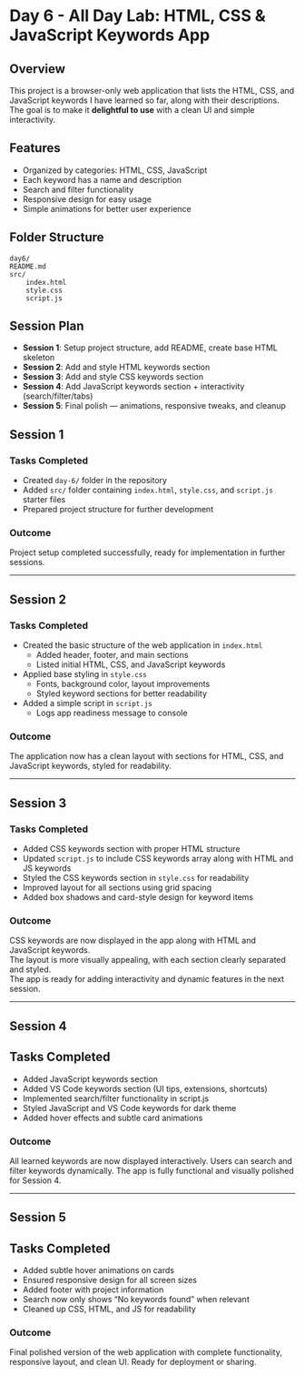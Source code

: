 # Day 6 - All Day Lab: HTML, CSS & JavaScript Keywords App

## Overview
This project is a browser-only web application that lists the HTML, CSS, and JavaScript keywords I have learned so far, along with their descriptions. The goal is to make it **delightful to use** with a clean UI and simple interactivity.

## Features
- Organized by categories: HTML, CSS, JavaScript
- Each keyword has a name and description
- Search and filter functionality
- Responsive design for easy usage
- Simple animations for better user experience

## Folder Structure
    day6/
    README.md
    src/
        index.html
        style.css
        script.js

## Session Plan
- **Session 1**: Setup project structure, add README, create base HTML skeleton
- **Session 2**: Add and style HTML keywords section
- **Session 3**: Add and style CSS keywords section
- **Session 4**: Add JavaScript keywords section + interactivity (search/filter/tabs)
- **Session 5**: Final polish — animations, responsive tweaks, and cleanup

## Session 1

### Tasks Completed
- Created `day-6/` folder in the repository  
- Added `src/` folder containing `index.html`, `style.css`, and `script.js` starter files  
- Prepared project structure for further development  

### Outcome
Project setup completed successfully, ready for implementation in further sessions.  

---

## Session 2

### Tasks Completed
- Created the basic structure of the web application in `index.html`  
  - Added header, footer, and main sections  
  - Listed initial HTML, CSS, and JavaScript keywords  
- Applied base styling in `style.css`  
  - Fonts, background color, layout improvements  
  - Styled keyword sections for better readability  
- Added a simple script in `script.js`  
  - Logs app readiness message to console  

### Outcome
The application now has a clean layout with sections for HTML, CSS, and JavaScript keywords, styled for readability.

---

## Session 3

### Tasks Completed
- Added CSS keywords section with proper HTML structure
- Updated `script.js` to include CSS keywords array along with HTML and JS keywords
- Styled the CSS keywords section in `style.css` for readability
- Improved layout for all sections using grid spacing
- Added box shadows and card-style design for keyword items

### Outcome
CSS keywords are now displayed in the app along with HTML and JavaScript keywords.  
The layout is more visually appealing, with each section clearly separated and styled.  
The app is ready for adding interactivity and dynamic features in the next session.

---

## Session 4

## Tasks Completed
- Added JavaScript keywords section
- Added VS Code keywords section (UI tips, extensions, shortcuts)
- Implemented search/filter functionality in script.js
- Styled JavaScript and VS Code keywords for dark theme
- Added hover effects and subtle card animations

### Outcome
All learned keywords are now displayed interactively.
Users can search and filter keywords dynamically.
The app is fully functional and visually polished for Session 4.

---

## Session 5

## Tasks Completed
- Added subtle hover animations on cards
- Ensured responsive design for all screen sizes
- Added footer with project information
- Search now only shows “No keywords found” when relevant
- Cleaned up CSS, HTML, and JS for readability

### Outcome

Final polished version of the web application with complete functionality, responsive layout, and clean UI. Ready for deployment or sharing.